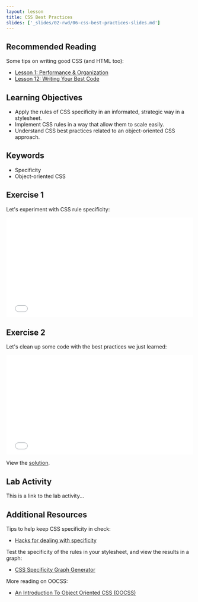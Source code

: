```yaml
---
layout: lesson
title: CSS Best Practices
slides: ['_slides/02-rwd/06-css-best-practices-slides.md']
---
```


## Recommended Reading

Some tips on writing good CSS (and HTML too):

- [Lesson 1: Performance & Organization](http://learn.shayhowe.com/advanced-html-css/performance-organization/)
- [Lesson 12: Writing Your Best Code](http://learn.shayhowe.com/html-css/writing-your-best-code/)

## Learning Objectives

- Apply the rules of CSS specificity in an informated, strategic way in a stylesheet.
- Implement CSS rules in a way that allow them to scale easily.
- Understand CSS best practices related to an object-oriented CSS approach.

## Keywords

- Specificity
- Object-oriented CSS

## Exercise 1

Let's experiment with CSS rule specificity:

<iframe height='268' scrolling='no' src='//codepen.io/redacademy/embed/XbpXdG/?height=268&theme-id=0&default-tab=css' frameborder='no' allowtransparency='true' allowfullscreen='true' style='width: 100%;'>See the Pen <a href='http://codepen.io/redacademy/pen/XbpXdG/'>XbpXdG</a> by RED Academy (<a href='http://codepen.io/redacademy'>@redacademy</a>) on <a href='http://codepen.io'>CodePen</a>.
</iframe>

## Exercise 2

Let's clean up some code with the best practices we just learned:

<iframe height='268' scrolling='no' src='//codepen.io/redacademy/embed/BNpjxY/?height=268&theme-id=0&default-tab=css' frameborder='no' allowtransparency='true' allowfullscreen='true' style='width: 100%;'>See the Pen <a href='http://codepen.io/redacademy/pen/BNpjxY/'>BNpjxY</a> by RED Academy (<a href='http://codepen.io/redacademy'>@redacademy</a>) on <a href='http://codepen.io'>CodePen</a>.
</iframe>

View the [solution](http://codepen.io/redacademy/pen/KpaVJJ).

## Lab Activity

This is a link to the lab activity...

## Additional Resources

Tips to help keep CSS specificity in check:

- [Hacks for dealing with specificity](http://csswizardry.com/2014/07/hacks-for-dealing-with-specificity/)

Test the specificity of the rules in your stylesheet, and view the results in a graph:

- [CSS Specificity Graph Generator](http://jonassebastianohlsson.com/specificity-graph/)

More reading on OOCSS:

- [An Introduction To Object Oriented CSS (OOCSS)](http://www.smashingmagazine.com/2011/12/12/an-introduction-to-object-oriented-css-oocss/)
